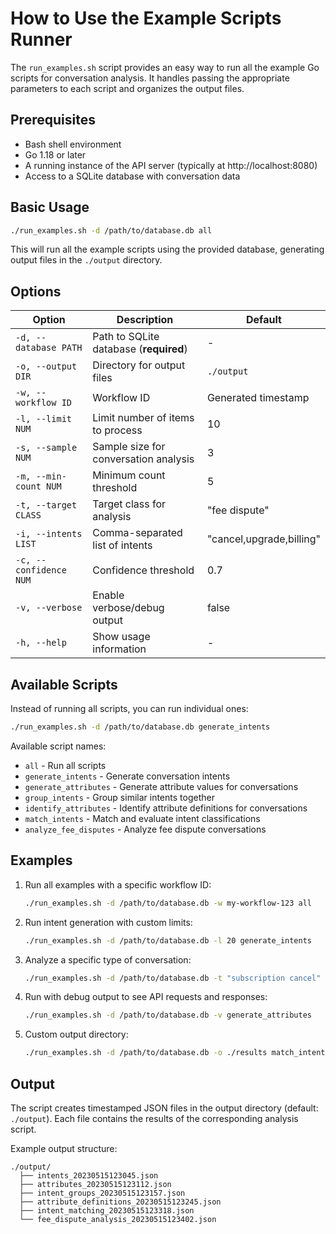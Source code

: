 # How to Use the Example Scripts Runner

The `run_examples.sh` script provides an easy way to run all the example Go scripts for conversation analysis. It handles passing the appropriate parameters to each script and organizes the output files.

## Prerequisites

- Bash shell environment
- Go 1.18 or later
- A running instance of the API server (typically at http://localhost:8080)
- Access to a SQLite database with conversation data

## Basic Usage

```bash
./run_examples.sh -d /path/to/database.db all
```

This will run all the example scripts using the provided database, generating output files in the `./output` directory.

## Options

| Option | Description | Default |
|--------|-------------|---------|
| `-d, --database PATH` | Path to SQLite database (**required**) | - |
| `-o, --output DIR` | Directory for output files | `./output` |
| `-w, --workflow ID` | Workflow ID | Generated timestamp |
| `-l, --limit NUM` | Limit number of items to process | 10 |
| `-s, --sample NUM` | Sample size for conversation analysis | 3 |
| `-m, --min-count NUM` | Minimum count threshold | 5 |
| `-t, --target CLASS` | Target class for analysis | "fee dispute" |
| `-i, --intents LIST` | Comma-separated list of intents | "cancel,upgrade,billing" |
| `-c, --confidence NUM` | Confidence threshold | 0.7 |
| `-v, --verbose` | Enable verbose/debug output | false |
| `-h, --help` | Show usage information | - |

## Available Scripts

Instead of running all scripts, you can run individual ones:

```bash
./run_examples.sh -d /path/to/database.db generate_intents
```

Available script names:
- `all` - Run all scripts
- `generate_intents` - Generate conversation intents
- `generate_attributes` - Generate attribute values for conversations
- `group_intents` - Group similar intents together
- `identify_attributes` - Identify attribute definitions for conversations
- `match_intents` - Match and evaluate intent classifications
- `analyze_fee_disputes` - Analyze fee dispute conversations

## Examples

1. Run all examples with a specific workflow ID:
   ```bash
   ./run_examples.sh -d /path/to/database.db -w my-workflow-123 all
   ```

2. Run intent generation with custom limits:
   ```bash
   ./run_examples.sh -d /path/to/database.db -l 20 generate_intents
   ```

3. Analyze a specific type of conversation:
   ```bash
   ./run_examples.sh -d /path/to/database.db -t "subscription cancel" identify_attributes
   ```

4. Run with debug output to see API requests and responses:
   ```bash
   ./run_examples.sh -d /path/to/database.db -v generate_attributes
   ```

5. Custom output directory:
   ```bash
   ./run_examples.sh -d /path/to/database.db -o ./results match_intents
   ```

## Output

The script creates timestamped JSON files in the output directory (default: `./output`). Each file contains the results of the corresponding analysis script.

Example output structure:
```
./output/
  ├── intents_20230515123045.json
  ├── attributes_20230515123112.json
  ├── intent_groups_20230515123157.json
  ├── attribute_definitions_20230515123245.json
  ├── intent_matching_20230515123318.json
  └── fee_dispute_analysis_20230515123402.json
``` 